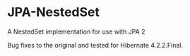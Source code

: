 JPA-NestedSet
=============

A NestedSet implementation for use with JPA 2

Bug fixes to the original and tested for Hibernate 4.2.2.Final.
